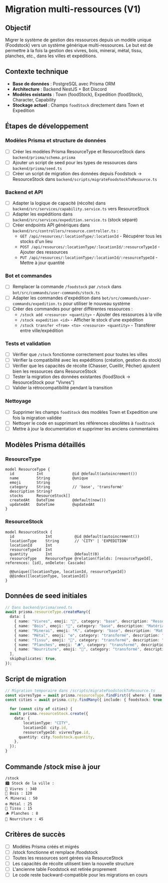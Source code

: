 # Migration multi-ressources (V1)

## Objectif
Migrer le système de gestion des ressources depuis un modèle unique (Foodstock) vers un système générique multi-ressources.
Le but est de permettre à la fois la gestion des vivres, bois, minerai, métal, tissu, planches, etc., dans les villes et expéditions.

## Contexte technique
- **Base de données** : PostgreSQL avec Prisma ORM
- **Architecture** : Backend NestJS + Bot Discord
- **Modèles existants** : Town (foodStock), Expedition (foodStock), Character, Capability
- **Stockage actuel** : Champs `foodStock` directement dans Town et Expedition

## Étapes de développement

### Modèles Prisma et structure de données
- [ ] Créer les modèles Prisma ResourceType et ResourceStock dans `backend/prisma/schema.prisma`
- [ ] Ajouter un script de seed pour les types de ressources dans `backend/prisma/seed.ts`
- [ ] Créer un script de migration des données depuis Foodstock → ResourceStock dans `backend/scripts/migrateFoodstockToResource.ts`

### Backend et API
- [ ] Adapter la logique de capacité (récolte) dans `backend/src/services/capability.service.ts` vers ResourceStock
- [ ] Adapter les expéditions dans `backend/src/services/expedition.service.ts` (stock séparé)
- [ ] Créer endpoints API génériques dans `backend/src/controllers/resource.controller.ts` :
  - `GET /api/resources/:locationType/:locationId` - Récupérer tous les stocks d'un lieu
  - `POST /api/resources/:locationType/:locationId/:resourceTypeId` - Ajouter des ressources
  - `PUT /api/resources/:locationType/:locationId/:resourceTypeId` - Mettre à jour quantité

### Bot et commandes
- [ ] Remplacer la commande `/foodstock` par `/stock` dans `bot/src/commands/user-commands/stock.ts`
- [ ] Adapter les commandes d'expédition dans `bot/src/commands/user-commands/expedition.ts` pour utiliser le nouveau système
- [ ] Créer des commandes pour gérer différentes ressources :
  - `/stock add <resource> <quantity>` - Ajouter des ressources à la ville
  - `/stock expedition <id>` - Afficher le stock d'une expédition
  - `/stock transfer <from> <to> <resource> <quantity>` - Transférer entre ville/expédition

### Tests et validation
- [ ] Vérifier que `/stock` fonctionne correctement pour toutes les villes
- [ ] Vérifier la compatibilité avec les expéditions (création, gestion du stock)
- [ ] Vérifier que les capacités de récolte (Chasser, Cueillir, Pêcher) ajoutent bien les ressources dans ResourceStock
- [ ] Tester la migration des données existantes (foodStock → ResourceStock pour "Vivres")
- [ ] Valider la rétrocompatibilité pendant la transition

### Nettoyage
- [ ] Supprimer les champs `foodStock` des modèles Town et Expedition une fois la migration validée
- [ ] Nettoyer le code en supprimant les références obsolètes à `foodStock`
- [ ] Mettre à jour la documentation et supprimer les anciens commentaires

## Modèles Prisma détaillés

### ResourceType
```prisma
model ResourceType {
  id          Int             @id @default(autoincrement())
  name        String          @unique
  emoji       String
  category    String          // 'base', 'transformé'
  description String?
  stocks      ResourceStock[]
  createdAt   DateTime        @default(now())
  updatedAt   DateTime        @updatedAt
}
```

### ResourceStock
```prisma
model ResourceStock {
  id              Int          @id @default(autoincrement())
  locationType    String       // 'CITY' | 'EXPEDITION'
  locationId      Int
  resourceTypeId  Int
  quantity        Int          @default(0)
  resourceType    ResourceType @relation(fields: [resourceTypeId], references: [id], onDelete: Cascade)

  @@unique([locationType, locationId, resourceTypeId])
  @@index([locationType, locationId])
}
```

## Données de seed initiales

```typescript
// Dans backend/prisma/seed.ts
await prisma.resourceType.createMany({
  data: [
    { name: "Vivres", emoji: "🍞", category: "base", description: "Ressource brute de survie" },
    { name: "Bois", emoji: "🌲", category: "base", description: "Matériau brut" },
    { name: "Minerai", emoji: "⛏️", category: "base", description: "Matériau brut" },
    { name: "Métal", emoji: "⚙️", category: "transformé", description: "Produit du minerai" },
    { name: "Tissu", emoji: "🧵", category: "transformé", description: "Produit du bois" },
    { name: "Planches", emoji: "🪵", category: "transformé", description: "Produit du bois" },
    { name: "Nourriture", emoji: "🍖", category: "transformé", description: "Produit des vivres" },
  ],
  skipDuplicates: true,
});
```

## Script de migration

```typescript
// Migration temporaire dans /scripts/migrateFoodstockToResource.ts
const vivresType = await prisma.resourceType.findFirst({ where: { name: "Vivres" } });
const cities = await prisma.city.findMany({ include: { foodstock: true } });

  for (const city of cities) {
  await prisma.resourceStock.create({
    data: {
        locationType: "CITY",
        locationId: city.id,
        resourceTypeId: vivresType.id,
      quantity: city.foodstock.quantity,
    },
  });
}
```

## Commande /stock mise à jour

```
/stock
🏙️ Stock de la ville :
🍞 Vivres : 340
🌲 Bois : 120
⛏️ Minerai : 50
⚙️ Métal : 25
🧵 Tissu : 15
🪵 Planches : 8
🍖 Nourriture : 45
```

## Critères de succès
- [ ] Modèles Prisma créés et migrés
- [ ] /stock fonctionne et remplace /foodstock
- [ ] Toutes les ressources sont gérées via ResourceStock
- [ ] Les capacités de récolte utilisent bien la nouvelle structure
- [ ] L'ancienne table Foodstock est retirée proprement
- [ ] Le code reste backward-compatible pour les migrations en cours
